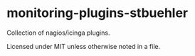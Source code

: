 # monitoring-plugins-stbuehler

Collection of nagios/icinga plugins.

Licensed under MIT unless otherwise noted in a file.
